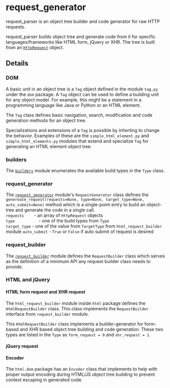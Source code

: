 # request_generator
request_parser is an object tree builder and code generator for raw HTTP requests.  

request_parser builds object tree and generate code from it for specific languages/frameworks like HTML form, jQuery or XHR. The tree is built from an [`HttpRequest`](https://github.com/wrvenkat/request_parser) object.

## Details
### DOM
A basic unit in an object tree is a `Tag` object defined in the module `tag.py` under the `dom` package. A `Tag` object can be used to define a building unit for any object model. For example, this might be a statement in a programming language like Java or Python or an HTML element.  

The `Tag` class defines basic navigation, search, modification and code generation methods for an object tree.

Specializations and extensions of a `Tag` is possible by inherting to change the behavior. Examples of these are the `simple_html_element.py` and `simple_html_elements.py` modules that extend and specialize `Tag` for generating an HTML element object tree.

### builders
The [`builders`](https://github.com/wrvenkat/request_generator/blob/master/request_generator/builders.py) module enumerates the available build types in the `Type` class.

### request_generator
The [`request_generator`](https://github.com/wrvenkat/request_generator/blob/master/request_generator/request_generator.py) module's `RequestGenerator` class defines the `genereate_request(requests=None, type=None, target_type=None, auto_submit=None)` method which is a single-point entry to build an object-tree and generate the code in a single call.  
`requests`&nbsp;&nbsp;&nbsp;&nbsp;&nbsp;&nbsp;&nbsp;&nbsp;- an array of `HttpRequest` objects  
`type`&nbsp;&nbsp;&nbsp;&nbsp;&nbsp;&nbsp;&nbsp;&nbsp;&nbsp;&nbsp;&nbsp;&nbsp;&nbsp;&nbsp;&nbsp;&nbsp;&nbsp;&nbsp;&nbsp;- one of the build types from `Type`  
`target_type`&nbsp;- one of the value from `TargetType` from `html_request_builder` module
`auto_submit`&nbsp;- `True` or `False` if auto submit of request is desired

### request_builder
The [`request_builder`](https://github.com/wrvenkat/request_generator/blob/master/request_generator/request_builder.py) module defines the `RequestBuilder` class which serves as the definition of a minimum API any request builder class needs to provide.

### HTML and jQuery
#### HTML form request and XHR request
The `html_request_builder` module inside `html` package defines the `HtmlRequestBuilder` class. This class implements the `RequestBuilder` interface from `request_builder` module.

This `HtmlRequestBuilder` class implements a builder-generator for form-based and XHR based object tree building and code generation. These two types are listed in the `Type` as `form_request = 0` and `xhr_request = 1`.  

#### jQuery request

#### Encoder
The `html.dom` package has an `Encoder` class that implements to help with proper output encoding during HTML/JS object tree building to prevent context escaping in generated code.
